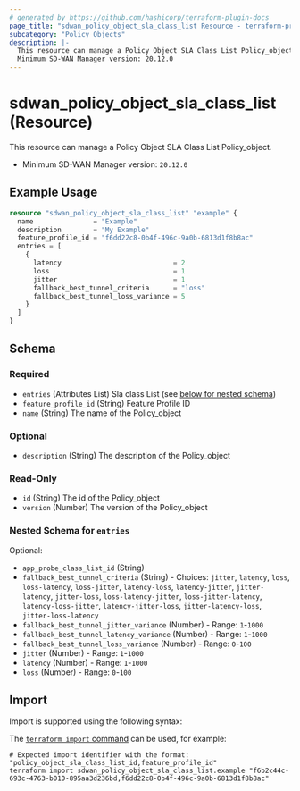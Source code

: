 ```yaml
---
# generated by https://github.com/hashicorp/terraform-plugin-docs
page_title: "sdwan_policy_object_sla_class_list Resource - terraform-provider-sdwan"
subcategory: "Policy Objects"
description: |-
  This resource can manage a Policy Object SLA Class List Policy_object.
  Minimum SD-WAN Manager version: 20.12.0
---
```


# sdwan_policy_object_sla_class_list (Resource)

This resource can manage a Policy Object SLA Class List Policy_object.
  - Minimum SD-WAN Manager version: `20.12.0`

## Example Usage

```terraform
resource "sdwan_policy_object_sla_class_list" "example" {
  name               = "Example"
  description        = "My Example"
  feature_profile_id = "f6dd22c8-0b4f-496c-9a0b-6813d1f8b8ac"
  entries = [
    {
      latency                            = 2
      loss                               = 1
      jitter                             = 1
      fallback_best_tunnel_criteria      = "loss"
      fallback_best_tunnel_loss_variance = 5
    }
  ]
}
```

<!-- schema generated by tfplugindocs -->
## Schema

### Required

- `entries` (Attributes List) Sla class List (see [below for nested schema](#nestedatt--entries))
- `feature_profile_id` (String) Feature Profile ID
- `name` (String) The name of the Policy_object

### Optional

- `description` (String) The description of the Policy_object

### Read-Only

- `id` (String) The id of the Policy_object
- `version` (Number) The version of the Policy_object

<a id="nestedatt--entries"></a>
### Nested Schema for `entries`

Optional:

- `app_probe_class_list_id` (String)
- `fallback_best_tunnel_criteria` (String) - Choices: `jitter`, `latency`, `loss`, `loss-latency`, `loss-jitter`, `latency-loss`, `latency-jitter`, `jitter-latency`, `jitter-loss`, `loss-latency-jitter`, `loss-jitter-latency`, `latency-loss-jitter`, `latency-jitter-loss`, `jitter-latency-loss`, `jitter-loss-latency`
- `fallback_best_tunnel_jitter_variance` (Number) - Range: `1`-`1000`
- `fallback_best_tunnel_latency_variance` (Number) - Range: `1`-`1000`
- `fallback_best_tunnel_loss_variance` (Number) - Range: `0`-`100`
- `jitter` (Number) - Range: `1`-`1000`
- `latency` (Number) - Range: `1`-`1000`
- `loss` (Number) - Range: `0`-`100`

## Import

Import is supported using the following syntax:

The [`terraform import` command](https://developer.hashicorp.com/terraform/cli/commands/import) can be used, for example:

```shell
# Expected import identifier with the format: "policy_object_sla_class_list_id,feature_profile_id"
terraform import sdwan_policy_object_sla_class_list.example "f6b2c44c-693c-4763-b010-895aa3d236bd,f6dd22c8-0b4f-496c-9a0b-6813d1f8b8ac"
```
